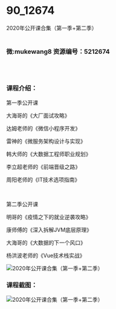 # 90_12674
2020年公开课合集（第一季+第二季）
<br/></br>
<h3>微:mukewang8 资源编号：5212674</h3>
<br/></br>
<h3>课程介绍：</h3>
<p>第一季<a title="查看与 公开课 相关的文章" target="_blank">公开课</a></p>
<p>大海哥的《大厂面试攻略》</p>
<p>达姆老师的《微信小程序开发》</p>
<p>雷神的《微服务架构设计与实现》</p>
<p>韩大师的《大数据工程师职业规划》</p>
<p>李立超老师的《前端晋级之路》</p>
<p>周阳老师的《IT技术选项指南》</p>
<p>&nbsp;</p>
<p>第二季<a title="查看与 公开课 相关的文章" target="_blank">公开课</a></p>
<p>明哥的《疫情之下的就业逆袭攻略》</p>
<p>康师傅的《深入拆解JVM底层原理》</p>
<p>大海哥的《大数据的下一个风口》</p>
<p>杨洪波老师的《Vue技术栈实战》</p>
<p><img src="https://www.ko996.com/wp-content/uploads/img/2020/04/2-134-300x167.png" alt="2020年公开课合集（第一季+第二季）"></p>
<div class="info-desc">
<h3>课程截图：</h3>
<p><img src="https://www.ko996.com/wp-content/uploads/img/2020/04/1-198.png" alt="2020年公开课合集（第一季+第二季）"></p>


			
</div>
